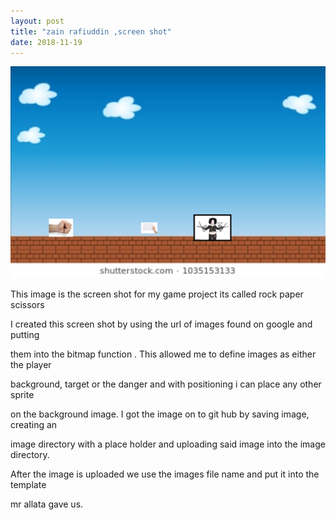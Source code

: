 ```yaml
---
layout: post
title: "zain rafiuddin ,screen shot"
date: 2018-11-19
---
```

                   
![rockps](/images/rockps.png)

            
This image is the screen shot for my game project its called rock paper scissors

I created this screen shot by using the url of images found on google and putting 

them into the bitmap function . This allowed me to define images as either the player

background, target or the danger and with positioning i can place any other sprite 

on the background image. I got the image on to git hub by saving image, creating an

image directory with a place holder and uploading said image into the image directory.
 
 After the image is uploaded we use the images file name and put it into the template 

mr allata gave us.
              
              
              
              

